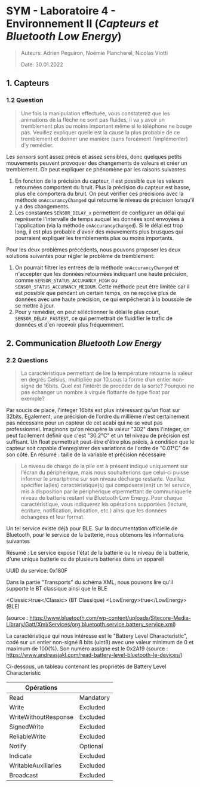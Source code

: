 # SYM - Laboratoire 4 - Environnement II (*Capteurs et Bluetooth Low Energy*)

> Auteurs: Adrien Peguiron, Noémie Plancherel, Nicolas Viotti
>
> Date: 30.01.2022

## 1. Capteurs

### 1.2 Question

> Une fois la manipulation effectuée, vous constaterez que les animations de la flèche ne sont  pas fluides, il va y avoir un tremblement plus ou moins important même si le téléphone ne  bouge pas. Veuillez expliquer quelle est la cause la plus probable de ce tremblement et donner une manière (sans forcément l’implémenter) d’y remédier.

Les *sensors* sont assez précis et assez sensibles, donc quelques petits mouvements peuvent provoquer des changements de valeurs et créer un tremblement. On peut expliquer ce phénomène par les raisons suivantes:

1. En fonction de la précision du capteur, il est possible que les valeurs retournées comportent du bruit. Plus la précision du capteur est basse, plus elle comportera du bruit. On peut vérifier ces précisions avec la méthode `onAccurancyChanged` qui retourne le niveau de précision lorsqu'il y a des changements. 
2. Les constantes `SENSOR_DELAY_x` permettent de configurer un délai qui représente l'intervalle de temps auquel les données sont envoyées à l'application (via la méthode `onAccurancyChanged`). Si le délai est trop long, il est plus probable d'avoir des mouvements plus brusques qui pourraient expliquer les tremblements plus ou moins importants.

Pour les deux problèmes précédents, nous pouvons proposer les deux solutions suivantes pour régler le problème de tremblement:

1. On pourrait filtrer les entrées de la méthode `onAccurancyChanged` et n'accepter que les données retournées indiquant une haute précision, comme `SENSOR_STATUS_ACCURANCY_HIGH` ou `SENSOR_STATUS_ACCURANCY_MEIDUM`. Cette méthode peut être limitée car il est possible que pendant un certain temps, on ne reçoive plus de données avec une haute précision, ce qui empêcherait à la boussole de se mettre à jour.
2. Pour y remédier, on peut séléctionner le délai le plus court, `SENSOR_DELAY_FASTEST`, ce qui permettrait de fluidifier le trafic de données et d'en recevoir plus fréquemment.

## 2. Communication *Bluetooth Low Energy*

### 2.2 Questions

> La caractéristique permettant de lire la température retourne la valeur en degrés Celsius, multipliée par 10,sous la forme d’un entier non-signé de 16bits. Quel est l’intérêt de procéder de la sorte? Pourquoi ne pas échanger un nombre à virgule flottante de type float par exemple?

Par soucis de place, l'integer 16bits est plus intéressant qu'un float sur 32bits. Egalement, une précision de l'ordre du millième n'est certainement pas nécessaire pour un capteur de cet acabi qui ne se veut pas professionnel. Imaginons qu'on récupère la valeur "302" dans l'integer, on peut facilement définir que c'est "30.2°C" et un tel niveau de précision est suffisant. Un float permettrait peut-être d'être plus précis, à condition que le capteur soit capable d'enregistrer des variations de l'ordre de "0.01°C" de son côté.
En résumé : taille de la variable et précision nécessaire

> Le niveau de charge de la pile est à présent indiqué uniquement sur l’écran du périphérique, mais nous souhaiterions que celui-ci puisse informer le smartphone sur son niveau décharge restante. Veuillez spécifier la(les) caractéristique(s) qui composerai(en)t un tel service, mis à disposition par le périphérique etpermettant de communiquerle niveau de batterie restant via Bluetooth Low Energy. Pour chaque caractéristique, vous indiquerez les opérations supportées (lecture, écriture, notification, indication, etc.) ainsi que les données échangées et leur format.

Un tel service existe déjà pour BLE. Sur la documentation officielle de Bluetooth, pour le service de la batterie, nous obtenons les informations suivantes

Résumé : Le service expose l'état de la batterie ou le niveau de la batterie, d'une unique batterie ou de plusieurs batteries dans un appareil

UUID du service: 0x180F

Dans la partie "Transports" du schéma XML, nous pouvons lire qu'il supporte le BT classique ainsi que le BLE

\<Classic\>true\</Classic\> (BT Classique)
\<LowEnergy\>true\</LowEnergy\> (BLE)

(source : https://www.bluetooth.com/wp-content/uploads/Sitecore-Media-Library/Gatt/Xml/Services/org.bluetooth.service.battery_service.xml)

La caractéristique qui nous intéresse est le "Battery Level Characteristic", codé sur un entier non-signé 8 bits (uint8) avec une valeur minimum de 0 et maximum de 100(%).
Son numéro assigné est le 0x2A19 (source : https://www.andreasjakl.com/read-battery-level-bluetooth-le-devices/)

Ci-dessous, un tableau contenant les propriétés de Battery Level Characteristic

| Opérations           |     |
| -------------------- | --------- |
| Read                 | Mandatory |
| Write                | Excluded  |
| WriteWithoutResponse | Excluded  |
| SignedWrite          | Excluded  |
| ReliableWrite        | Excluded  |
| Notify               | Optional  |
| Indicate             | Excluded  |
| WritableAuxiliaries  | Excluded  |
| Broadcast            | Excluded  |
